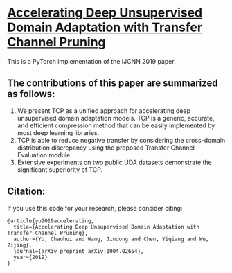 # [Accelerating Deep Unsupervised Domain Adaptation with Transfer Channel Pruning](https://arxiv.org/abs/1904.02654)

This is a PyTorch implementation of the IJCNN 2019 paper.

## The contributions of this paper are summarized as follows:
1. We present TCP as a unified approach for accelerating deep unsupervised domain adaptation models. TCP is a generic, accurate, and efficient compression method that can be easily implemented by most deep learning libraries.
2. TCP is able to reduce negative transfer by considering the cross-domain distribution discrepancy using the proposed Transfer Channel Evaluation module.
3. Extensive experiments on two public UDA datasets demonstrate the significant superiority of TCP.

## Citation:
If you use this code for your research, please consider citing:

```
@article{yu2019accelerating,
  title={Accelerating Deep Unsupervised Domain Adaptation with Transfer Channel Pruning},
  author={Yu, Chaohui and Wang, Jindong and Chen, Yiqiang and Wu, Zijing},
  journal={arXiv preprint arXiv:1904.02654},
  year={2019}
}
```


